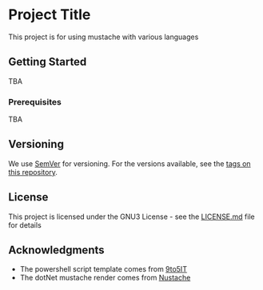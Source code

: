 # Project Title

This project is for using mustache with various languages

## Getting Started

TBA

### Prerequisites

TBA

## Versioning

We use [SemVer](http://semver.org/) for versioning. For the versions available, see the [tags on this repository](https://github.com/your/project/tags).

## License

This project is licensed under the GNU3 License - see the [LICENSE.md](LICENSE.md) file for details

## Acknowledgments

* The powershell script template comes from [9to5IT](https://gist.github.com/9to5IT/9620683)
* The dotNet mustache render comes from [Nustache](https://github.com/jdiamond/Nustache)